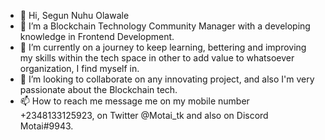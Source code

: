 - 👋 Hi, Segun Nuhu Olawale
- 👀 I’m a Blockchain Technology Community Manager with a developing knowledge in Frontend Development.
- 🌱 I’m currently on a journey to keep learning, bettering and improving my skills within the tech space in other to add value to whatsoever organization, I find myself in.
- 💞️ I’m looking to collaborate on any innovating project, and also I'm very passionate about the Blockchain tech.
- 📫 How to reach me message me on my mobile number +2348133125923, on Twitter @Motai_tk and also on Discord Motai#9943.

<!---
Olawalesegun/Olawalesegun is a ✨ special ✨ repository because its `README.md` (this file) appears on your GitHub profile.
You can click the Preview link to take a look at your changes.
--->
